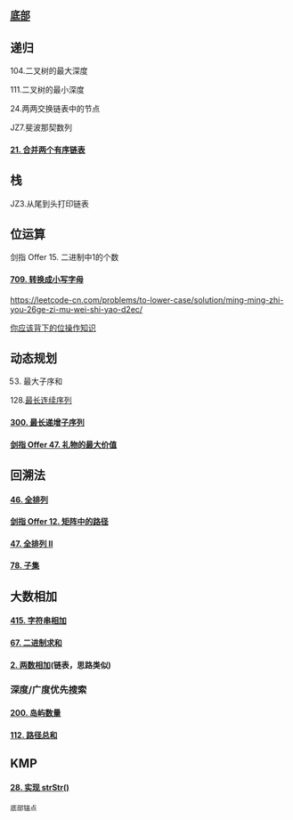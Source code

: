 ## [`底部`](#底部)  

## 递归

104.二叉树的最大深度

111.二叉树的最小深度

24.两两交换链表中的节点

JZ7.斐波那契数列

#### [21. 合并两个有序链表](https://leetcode-cn.com/problems/merge-two-sorted-lists/)

## 栈

JZ3.从尾到头打印链表



## 位运算

剑指 Offer 15. 二进制中1的个数

#### [709. 转换成小写字母](https://leetcode-cn.com/problems/to-lower-case/)

https://leetcode-cn.com/problems/to-lower-case/solution/ming-ming-zhi-you-26ge-zi-mu-wei-shi-yao-d2ec/

[你应该背下的位操作知识](https://leetcode-cn.com/problems/power-of-two/solution/5chong-jie-fa-ni-ying-gai-bei-xia-de-wei-6x9m/)

## 动态规划

53. 最大子序和

128.[最长连续序列](https://leetcode-cn.com/problems/longest-consecutive-sequence/)

#### [300. 最长递增子序列](https://leetcode-cn.com/problems/longest-increasing-subsequence/)

#### [剑指 Offer 47. 礼物的最大价值](https://leetcode-cn.com/problems/li-wu-de-zui-da-jie-zhi-lcof/)



## 回溯法

#### [46. 全排列](https://leetcode-cn.com/problems/permutations/)

#### [剑指 Offer 12. 矩阵中的路径](https://leetcode-cn.com/problems/ju-zhen-zhong-de-lu-jing-lcof/)

#### [47. 全排列 II](https://leetcode-cn.com/problems/permutations-ii/)

#### [78. 子集](https://leetcode-cn.com/problems/subsets/)





## 大数相加

#### [415. 字符串相加](https://leetcode-cn.com/problems/add-strings/)

#### [67. 二进制求和](https://leetcode-cn.com/problems/add-binary/)

#### [2. 两数相加](https://leetcode-cn.com/problems/add-two-numbers/)(链表，思路类似)





### 深度/广度优先搜索

#### [200. 岛屿数量](https://leetcode-cn.com/problems/number-of-islands/)

#### [112. 路径总和](https://leetcode-cn.com/problems/path-sum/)





## KMP

#### [28. 实现 strStr()](https://leetcode-cn.com/problems/implement-strstr/)







<span id=底部>`底部锚点`</span>

